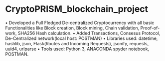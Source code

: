 # CryptoPRISM_blockchain_project
• Developed a Full Fledged De-centralized Cryptocurrency with all basic Functionalities like Block creation, Block mining, Chain validation, Proof-of-work, SHA256 Hash calculation. • Added Transactions, Consesus Protocol, De-Centralized network(local host: POSTMAN) • Libraries used: datetime, hashlib, json, Flask(Routes and Incoming Requests), jsonify, requests, uuid4, urlparse • Tools used: Python 3, ANACONDA spyder notebook, POSTMAN.
